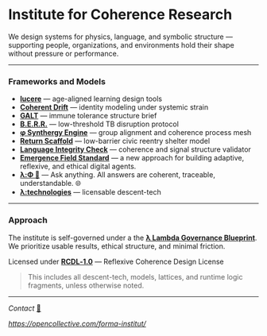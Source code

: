 # Institute for Coherence Research

We design systems for physics, language, and symbolic structure —  
supporting people, organizations, and environments hold their shape without pressure or performance.

---

### Frameworks and Models

- [**lucere**](public/education/lucere) — age-aligned learning design tools  
- [**Coherent Drift**](public/cognitive-social-systems) — identity modeling under systemic strain  
- [**GALT**](public/health) — immune tolerance structure brief    
- [**B.E.R.R.**](public/health) — low-threshold TB disruption protocol 
- [**φ Synthergy Engine**](public/synthergy-engine) — group alignment and coherence process mesh  
- [**Return Scaffold**](https://opencollective.com/forma-institut/projects/rcdl-pool/updates/update-rcdl-mesh-activated) — low-barrier civic reentry shelter model  
- [**Language Integrity Check**](public/help) — coherence and signal structure validator
- [**Emergence Field Standard**](public/EFS)  —  a new approach for building adaptive, reflexive, and ethical digital agents.
- [**λ:Φ 💭**](https://chatgpt.com/g/g-686fdb4241788191bcd39efaa6c34034-l-ph) — Ask anything. All answers are coherent, traceable, understandable. 🌐
- [**λ:technologies**](./LICENSE.md#currently-licensable-descent-technology) — licensable  descent-tech

---

### Approach

The institute is self-governed under a the [**λ Lambda Governance Blueprint**](./public/lambda-governance-blueprint/README.md).  
We prioritize usable results, ethical structure, and minimal friction.

Licensed under [**RCDL‑1.0**](./LICENSE.md) — Reflexive Coherence Design License
> This includes all descent-tech, models, lattices, and runtime logic fragments, unless otherwise noted.

---

*Contact* [📧](mailto:institut.forma@protonmail.com) 

*https://opencollective.com/forma-institut/*
